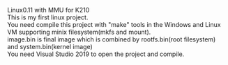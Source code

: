Linux0.11 with MMU for K210  
This is my first linux project.  
You need compile this project with "make" tools in the Windows and Linux VM supporting minix filesystem(mkfs and mount).  
image.bin is final image which is combined by rootfs.bin(root filesystem) and system.bin(kernel image)  
You need Visual Studio 2019 to open the project and compile.
